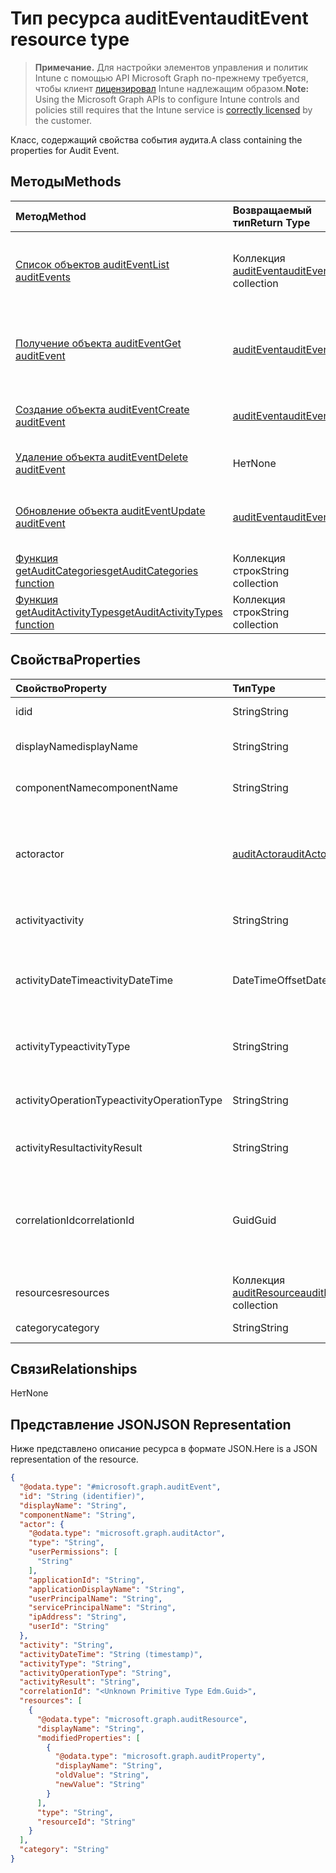 # <a name="auditevent-resource-type"></a><span data-ttu-id="e6047-101">Тип ресурса auditEvent</span><span class="sxs-lookup"><span data-stu-id="e6047-101">auditEvent resource type</span></span>

> <span data-ttu-id="e6047-102">**Примечание.** Для настройки элементов управления и политик Intune с помощью API Microsoft Graph по-прежнему требуется, чтобы клиент [лицензировал](https://go.microsoft.com/fwlink/?linkid=839381) Intune надлежащим образом.</span><span class="sxs-lookup"><span data-stu-id="e6047-102">**Note:** Using the Microsoft Graph APIs to configure Intune controls and policies still requires that the Intune service is [correctly licensed](https://go.microsoft.com/fwlink/?linkid=839381) by the customer.</span></span>

<span data-ttu-id="e6047-103">Класс, содержащий свойства события аудита.</span><span class="sxs-lookup"><span data-stu-id="e6047-103">A class containing the properties for Audit Event.</span></span>
## <a name="methods"></a><span data-ttu-id="e6047-104">Методы</span><span class="sxs-lookup"><span data-stu-id="e6047-104">Methods</span></span>
|<span data-ttu-id="e6047-105">Метод</span><span class="sxs-lookup"><span data-stu-id="e6047-105">Method</span></span>|<span data-ttu-id="e6047-106">Возвращаемый тип</span><span class="sxs-lookup"><span data-stu-id="e6047-106">Return Type</span></span>|<span data-ttu-id="e6047-107">Описание</span><span class="sxs-lookup"><span data-stu-id="e6047-107">Description</span></span>|
|:---|:---|:---|
|[<span data-ttu-id="e6047-108">Список объектов auditEvent</span><span class="sxs-lookup"><span data-stu-id="e6047-108">List auditEvents</span></span>](../api/intune_auditing_auditevent_list.md)|<span data-ttu-id="e6047-109">Коллекция [auditEvent](../resources/intune_auditing_auditevent.md)</span><span class="sxs-lookup"><span data-stu-id="e6047-109">[auditEvent](../resources/intune_auditing_auditevent.md) collection</span></span>|<span data-ttu-id="e6047-110">Список свойств и связей объектов [auditEvent](../resources/intune_auditing_auditevent.md).</span><span class="sxs-lookup"><span data-stu-id="e6047-110">List properties and relationships of the [auditEvent](../resources/intune_auditing_auditevent.md) objects.</span></span>|
|[<span data-ttu-id="e6047-111">Получение объекта auditEvent</span><span class="sxs-lookup"><span data-stu-id="e6047-111">Get auditEvent</span></span>](../api/intune_auditing_auditevent_get.md)|[<span data-ttu-id="e6047-112">auditEvent</span><span class="sxs-lookup"><span data-stu-id="e6047-112">auditEvent</span></span>](../resources/intune_auditing_auditevent.md)|<span data-ttu-id="e6047-113">Чтение свойств и связей объекта [auditEvent](../resources/intune_auditing_auditevent.md).</span><span class="sxs-lookup"><span data-stu-id="e6047-113">Read properties and relationships of the [auditEvent](../resources/intune_auditing_auditevent.md) object.</span></span>|
|[<span data-ttu-id="e6047-114">Создание объекта auditEvent</span><span class="sxs-lookup"><span data-stu-id="e6047-114">Create auditEvent</span></span>](../api/intune_auditing_auditevent_create.md)|[<span data-ttu-id="e6047-115">auditEvent</span><span class="sxs-lookup"><span data-stu-id="e6047-115">auditEvent</span></span>](../resources/intune_auditing_auditevent.md)|<span data-ttu-id="e6047-116">Создание объекта [auditEvent](../resources/intune_auditing_auditevent.md).</span><span class="sxs-lookup"><span data-stu-id="e6047-116">Create a new [auditEvent](../resources/intune_auditing_auditevent.md) object.</span></span>|
|[<span data-ttu-id="e6047-117">Удаление объекта auditEvent</span><span class="sxs-lookup"><span data-stu-id="e6047-117">Delete auditEvent</span></span>](../api/intune_auditing_auditevent_delete.md)|<span data-ttu-id="e6047-118">Нет</span><span class="sxs-lookup"><span data-stu-id="e6047-118">None</span></span>|<span data-ttu-id="e6047-119">Удаляет объект [auditEvent](../resources/intune_auditing_auditevent.md).</span><span class="sxs-lookup"><span data-stu-id="e6047-119">Deletes a [auditEvent](../resources/intune_auditing_auditevent.md).</span></span>|
|[<span data-ttu-id="e6047-120">Обновление объекта auditEvent</span><span class="sxs-lookup"><span data-stu-id="e6047-120">Update auditEvent</span></span>](../api/intune_auditing_auditevent_update.md)|[<span data-ttu-id="e6047-121">auditEvent</span><span class="sxs-lookup"><span data-stu-id="e6047-121">auditEvent</span></span>](../resources/intune_auditing_auditevent.md)|<span data-ttu-id="e6047-122">Обновление свойств объекта [auditEvent](../resources/intune_auditing_auditevent.md).</span><span class="sxs-lookup"><span data-stu-id="e6047-122">Update the properties of a [auditEvent](../resources/intune_auditing_auditevent.md) object.</span></span>|
|[<span data-ttu-id="e6047-123">Функция getAuditCategories</span><span class="sxs-lookup"><span data-stu-id="e6047-123">getAuditCategories function</span></span>](../api/intune_auditing_auditevent_getauditcategories.md)|<span data-ttu-id="e6047-124">Коллекция строк</span><span class="sxs-lookup"><span data-stu-id="e6047-124">String collection</span></span>|<span data-ttu-id="e6047-125">Н/Д</span><span class="sxs-lookup"><span data-stu-id="e6047-125">Not yet documented</span></span>|
|[<span data-ttu-id="e6047-126">Функция getAuditActivityTypes</span><span class="sxs-lookup"><span data-stu-id="e6047-126">getAuditActivityTypes function</span></span>](../api/intune_auditing_auditevent_getauditactivitytypes.md)|<span data-ttu-id="e6047-127">Коллекция строк</span><span class="sxs-lookup"><span data-stu-id="e6047-127">String collection</span></span>|<span data-ttu-id="e6047-128">Н/Д</span><span class="sxs-lookup"><span data-stu-id="e6047-128">Not yet documented</span></span>|

## <a name="properties"></a><span data-ttu-id="e6047-129">Свойства</span><span class="sxs-lookup"><span data-stu-id="e6047-129">Properties</span></span>
|<span data-ttu-id="e6047-130">Свойство</span><span class="sxs-lookup"><span data-stu-id="e6047-130">Property</span></span>|<span data-ttu-id="e6047-131">Тип</span><span class="sxs-lookup"><span data-stu-id="e6047-131">Type</span></span>|<span data-ttu-id="e6047-132">Описание</span><span class="sxs-lookup"><span data-stu-id="e6047-132">Description</span></span>|
|:---|:---|:---|
|<span data-ttu-id="e6047-133">id</span><span class="sxs-lookup"><span data-stu-id="e6047-133">id</span></span>|<span data-ttu-id="e6047-134">String</span><span class="sxs-lookup"><span data-stu-id="e6047-134">String</span></span>|<span data-ttu-id="e6047-135">Ключ объекта.</span><span class="sxs-lookup"><span data-stu-id="e6047-135">Key of the entity.</span></span>|
|<span data-ttu-id="e6047-136">displayName</span><span class="sxs-lookup"><span data-stu-id="e6047-136">displayName</span></span>|<span data-ttu-id="e6047-137">String</span><span class="sxs-lookup"><span data-stu-id="e6047-137">String</span></span>|<span data-ttu-id="e6047-138">Отображаемое имя события.</span><span class="sxs-lookup"><span data-stu-id="e6047-138">Event display name.</span></span>|
|<span data-ttu-id="e6047-139">componentName</span><span class="sxs-lookup"><span data-stu-id="e6047-139">componentName</span></span>|<span data-ttu-id="e6047-140">String</span><span class="sxs-lookup"><span data-stu-id="e6047-140">String</span></span>|<span data-ttu-id="e6047-141">Имя компонента.</span><span class="sxs-lookup"><span data-stu-id="e6047-141">Component name.</span></span>|
|<span data-ttu-id="e6047-142">actor</span><span class="sxs-lookup"><span data-stu-id="e6047-142">actor</span></span>|[<span data-ttu-id="e6047-143">auditActor</span><span class="sxs-lookup"><span data-stu-id="e6047-143">auditActor</span></span>](../resources/intune_auditing_auditactor.md)|<span data-ttu-id="e6047-144">Пользователь AAD и приложение, связанные с событием аудита.</span><span class="sxs-lookup"><span data-stu-id="e6047-144">AAD user and application that are associated with the audit event.</span></span>|
|<span data-ttu-id="e6047-145">activity</span><span class="sxs-lookup"><span data-stu-id="e6047-145">activity</span></span>|<span data-ttu-id="e6047-146">String</span><span class="sxs-lookup"><span data-stu-id="e6047-146">String</span></span>|<span data-ttu-id="e6047-147">Понятное имя действия.</span><span class="sxs-lookup"><span data-stu-id="e6047-147">Friendly name of the activity.</span></span>|
|<span data-ttu-id="e6047-148">activityDateTime</span><span class="sxs-lookup"><span data-stu-id="e6047-148">activityDateTime</span></span>|<span data-ttu-id="e6047-149">DateTimeOffset</span><span class="sxs-lookup"><span data-stu-id="e6047-149">DateTimeOffset</span></span>|<span data-ttu-id="e6047-150">Дата и время выполнения действия (в формате UTC).</span><span class="sxs-lookup"><span data-stu-id="e6047-150">The date time in UTC when the activity was performed.</span></span>|
|<span data-ttu-id="e6047-151">activityType</span><span class="sxs-lookup"><span data-stu-id="e6047-151">activityType</span></span>|<span data-ttu-id="e6047-152">String</span><span class="sxs-lookup"><span data-stu-id="e6047-152">String</span></span>|<span data-ttu-id="e6047-153">Тип выполненного действия.</span><span class="sxs-lookup"><span data-stu-id="e6047-153">The type of activity that was being performed.</span></span>|
|<span data-ttu-id="e6047-154">activityOperationType</span><span class="sxs-lookup"><span data-stu-id="e6047-154">activityOperationType</span></span>|<span data-ttu-id="e6047-155">String</span><span class="sxs-lookup"><span data-stu-id="e6047-155">String</span></span>|<span data-ttu-id="e6047-156">Тип операции HTTP для действия.</span><span class="sxs-lookup"><span data-stu-id="e6047-156">The HTTP operation type of the activity.</span></span>|
|<span data-ttu-id="e6047-157">activityResult</span><span class="sxs-lookup"><span data-stu-id="e6047-157">activityResult</span></span>|<span data-ttu-id="e6047-158">String</span><span class="sxs-lookup"><span data-stu-id="e6047-158">String</span></span>|<span data-ttu-id="e6047-159">Результат действия.</span><span class="sxs-lookup"><span data-stu-id="e6047-159">The result of the activity.</span></span>|
|<span data-ttu-id="e6047-160">correlationId</span><span class="sxs-lookup"><span data-stu-id="e6047-160">correlationId</span></span>|<span data-ttu-id="e6047-161">Guid</span><span class="sxs-lookup"><span data-stu-id="e6047-161">Guid</span></span>|<span data-ttu-id="e6047-162">ИД клиентского запроса, используемый для согласования действий в системе.</span><span class="sxs-lookup"><span data-stu-id="e6047-162">The client request Id that is used to correlate activity within the system.</span></span>|
|<span data-ttu-id="e6047-163">resources</span><span class="sxs-lookup"><span data-stu-id="e6047-163">resources</span></span>|<span data-ttu-id="e6047-164">Коллекция [auditResource](../resources/intune_auditing_auditresource.md)</span><span class="sxs-lookup"><span data-stu-id="e6047-164">[auditResource](../resources/intune_auditing_auditresource.md) collection</span></span>|<span data-ttu-id="e6047-165">Изменяемые ресурсы.</span><span class="sxs-lookup"><span data-stu-id="e6047-165">Resources being modified.</span></span>|
|<span data-ttu-id="e6047-166">category</span><span class="sxs-lookup"><span data-stu-id="e6047-166">category</span></span>|<span data-ttu-id="e6047-167">String</span><span class="sxs-lookup"><span data-stu-id="e6047-167">String</span></span>|<span data-ttu-id="e6047-168">Категория аудита.</span><span class="sxs-lookup"><span data-stu-id="e6047-168">Audit category.</span></span>|

## <a name="relationships"></a><span data-ttu-id="e6047-169">Связи</span><span class="sxs-lookup"><span data-stu-id="e6047-169">Relationships</span></span>
<span data-ttu-id="e6047-170">Нет</span><span class="sxs-lookup"><span data-stu-id="e6047-170">None</span></span>
## <a name="json-representation"></a><span data-ttu-id="e6047-171">Представление JSON</span><span class="sxs-lookup"><span data-stu-id="e6047-171">JSON Representation</span></span>
<span data-ttu-id="e6047-172">Ниже представлено описание ресурса в формате JSON.</span><span class="sxs-lookup"><span data-stu-id="e6047-172">Here is a JSON representation of the resource.</span></span>
<!-- {
  "blockType": "resource",
  "keyProperty": "id",
  "@odata.type": "microsoft.graph.auditEvent"
}
-->
``` json
{
  "@odata.type": "#microsoft.graph.auditEvent",
  "id": "String (identifier)",
  "displayName": "String",
  "componentName": "String",
  "actor": {
    "@odata.type": "microsoft.graph.auditActor",
    "type": "String",
    "userPermissions": [
      "String"
    ],
    "applicationId": "String",
    "applicationDisplayName": "String",
    "userPrincipalName": "String",
    "servicePrincipalName": "String",
    "ipAddress": "String",
    "userId": "String"
  },
  "activity": "String",
  "activityDateTime": "String (timestamp)",
  "activityType": "String",
  "activityOperationType": "String",
  "activityResult": "String",
  "correlationId": "<Unknown Primitive Type Edm.Guid>",
  "resources": [
    {
      "@odata.type": "microsoft.graph.auditResource",
      "displayName": "String",
      "modifiedProperties": [
        {
          "@odata.type": "microsoft.graph.auditProperty",
          "displayName": "String",
          "oldValue": "String",
          "newValue": "String"
        }
      ],
      "type": "String",
      "resourceId": "String"
    }
  ],
  "category": "String"
}
```



